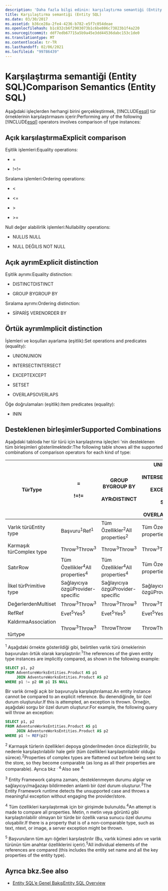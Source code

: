 ```yaml
---
description: 'Daha fazla bilgi edinin: karşılaştırma semantiği (Entity SQL)'
title: Karşılaştırma semantiği (Entity SQL)
ms.date: 03/30/2017
ms.assetid: b36ce28a-2fe4-4236-b782-e5f7c054deae
ms.openlocfilehash: b1c832cb6f2903073b1c6be806c73823b1f4a220
ms.sourcegitcommit: ddf7edb67715a5b9a45e3dd44536dabc153c1de0
ms.translationtype: MT
ms.contentlocale: tr-TR
ms.lasthandoff: 02/06/2021
ms.locfileid: "99786439"
---
```

# <a name="comparison-semantics-entity-sql"></a><span data-ttu-id="882a5-103">Karşılaştırma semantiği (Entity SQL)</span><span class="sxs-lookup"><span data-stu-id="882a5-103">Comparison Semantics (Entity SQL)</span></span>

<span data-ttu-id="882a5-104">Aşağıdaki işleçlerden herhangi birini gerçekleştirmek, [!INCLUDE[esql](../../../../../../includes/esql-md.md)] tür örneklerinin karşılaştırmasını içerir:</span><span class="sxs-lookup"><span data-stu-id="882a5-104">Performing any of the following [!INCLUDE[esql](../../../../../../includes/esql-md.md)] operators involves comparison of type instances:</span></span>  
  
## <a name="explicit-comparison"></a><span data-ttu-id="882a5-105">Açık karşılaştırma</span><span class="sxs-lookup"><span data-stu-id="882a5-105">Explicit comparison</span></span>  

 <span data-ttu-id="882a5-106">Eşitlik işlemleri:</span><span class="sxs-lookup"><span data-stu-id="882a5-106">Equality operations:</span></span>  
  
- =  
  
- <span data-ttu-id="882a5-107">!=</span><span class="sxs-lookup"><span data-stu-id="882a5-107">!=</span></span>  
  
 <span data-ttu-id="882a5-108">Sıralama işlemleri:</span><span class="sxs-lookup"><span data-stu-id="882a5-108">Ordering operations:</span></span>  
  
- <  
  
- \<=  
  
- \>  
  
- \>=  
  
 <span data-ttu-id="882a5-109">Null değer alabilirlik işlemleri:</span><span class="sxs-lookup"><span data-stu-id="882a5-109">Nullability operations:</span></span>  
  
- <span data-ttu-id="882a5-110">NULL</span><span class="sxs-lookup"><span data-stu-id="882a5-110">IS NULL</span></span>  
  
- <span data-ttu-id="882a5-111">NULL DEĞIL</span><span class="sxs-lookup"><span data-stu-id="882a5-111">IS NOT NULL</span></span>  
  
## <a name="explicit-distinction"></a><span data-ttu-id="882a5-112">Açık ayrım</span><span class="sxs-lookup"><span data-stu-id="882a5-112">Explicit distinction</span></span>  

 <span data-ttu-id="882a5-113">Eşitlik ayrımı:</span><span class="sxs-lookup"><span data-stu-id="882a5-113">Equality distinction:</span></span>  
  
- <span data-ttu-id="882a5-114">DISTINCT</span><span class="sxs-lookup"><span data-stu-id="882a5-114">DISTINCT</span></span>  
  
- <span data-ttu-id="882a5-115">GROUP BY</span><span class="sxs-lookup"><span data-stu-id="882a5-115">GROUP BY</span></span>  
  
 <span data-ttu-id="882a5-116">Sıralama ayrımı:</span><span class="sxs-lookup"><span data-stu-id="882a5-116">Ordering distinction:</span></span>  
  
- <span data-ttu-id="882a5-117">SİPARİŞ VEREN</span><span class="sxs-lookup"><span data-stu-id="882a5-117">ORDER BY</span></span>  
  
## <a name="implicit-distinction"></a><span data-ttu-id="882a5-118">Örtük ayrım</span><span class="sxs-lookup"><span data-stu-id="882a5-118">Implicit distinction</span></span>  

 <span data-ttu-id="882a5-119">İşlemleri ve koşulları ayarlama (eşitlik):</span><span class="sxs-lookup"><span data-stu-id="882a5-119">Set operations and predicates (equality):</span></span>  
  
- <span data-ttu-id="882a5-120">UNION</span><span class="sxs-lookup"><span data-stu-id="882a5-120">UNION</span></span>  
  
- <span data-ttu-id="882a5-121">INTERSECT</span><span class="sxs-lookup"><span data-stu-id="882a5-121">INTERSECT</span></span>  
  
- <span data-ttu-id="882a5-122">EXCEPT</span><span class="sxs-lookup"><span data-stu-id="882a5-122">EXCEPT</span></span>  
  
- <span data-ttu-id="882a5-123">SET</span><span class="sxs-lookup"><span data-stu-id="882a5-123">SET</span></span>  
  
- <span data-ttu-id="882a5-124">OVERLAPS</span><span class="sxs-lookup"><span data-stu-id="882a5-124">OVERLAPS</span></span>  
  
 <span data-ttu-id="882a5-125">Öğe doğrulamaları (eşitlik):</span><span class="sxs-lookup"><span data-stu-id="882a5-125">Item predicates (equality):</span></span>  
  
- <span data-ttu-id="882a5-126">IN</span><span class="sxs-lookup"><span data-stu-id="882a5-126">IN</span></span>  
  
## <a name="supported-combinations"></a><span data-ttu-id="882a5-127">Desteklenen birleşimler</span><span class="sxs-lookup"><span data-stu-id="882a5-127">Supported Combinations</span></span>  

 <span data-ttu-id="882a5-128">Aşağıdaki tabloda her tür türü için karşılaştırma işleçleri 'nin desteklenen tüm birleşimleri gösterilmektedir:</span><span class="sxs-lookup"><span data-stu-id="882a5-128">The following table shows all the supported combinations of comparison operators for each kind of type:</span></span>  
  
|<span data-ttu-id="882a5-129">**Tür**</span><span class="sxs-lookup"><span data-stu-id="882a5-129">**Type**</span></span>|**=**<br /><br /> <span data-ttu-id="882a5-130">**!=**</span><span class="sxs-lookup"><span data-stu-id="882a5-130">**!=**</span></span>|<span data-ttu-id="882a5-131">**GROUP BY**</span><span class="sxs-lookup"><span data-stu-id="882a5-131">**GROUP BY**</span></span><br /><br /> <span data-ttu-id="882a5-132">**AYRı**</span><span class="sxs-lookup"><span data-stu-id="882a5-132">**DISTINCT**</span></span>|<span data-ttu-id="882a5-133">**UNION**</span><span class="sxs-lookup"><span data-stu-id="882a5-133">**UNION**</span></span><br /><br /> <span data-ttu-id="882a5-134">**INTERSECT**</span><span class="sxs-lookup"><span data-stu-id="882a5-134">**INTERSECT**</span></span><br /><br /> <span data-ttu-id="882a5-135">**EXCEPT**</span><span class="sxs-lookup"><span data-stu-id="882a5-135">**EXCEPT**</span></span><br /><br /> <span data-ttu-id="882a5-136">**SET**</span><span class="sxs-lookup"><span data-stu-id="882a5-136">**SET**</span></span><br /><br /> <span data-ttu-id="882a5-137">**OVERLAPS**</span><span class="sxs-lookup"><span data-stu-id="882a5-137">**OVERLAPS**</span></span>|<span data-ttu-id="882a5-138">**'NDAKI**</span><span class="sxs-lookup"><span data-stu-id="882a5-138">**IN**</span></span>|<span data-ttu-id="882a5-139">**<   <=**</span><span class="sxs-lookup"><span data-stu-id="882a5-139">**<   <=**</span></span><br /><br /> <span data-ttu-id="882a5-140">**>   >=**</span><span class="sxs-lookup"><span data-stu-id="882a5-140">**>   >=**</span></span>|<span data-ttu-id="882a5-141">**ORDER BY**</span><span class="sxs-lookup"><span data-stu-id="882a5-141">**ORDER BY**</span></span>|<span data-ttu-id="882a5-142">**NULL**</span><span class="sxs-lookup"><span data-stu-id="882a5-142">**IS NULL**</span></span><br /><br /> <span data-ttu-id="882a5-143">**NULL DEĞIL**</span><span class="sxs-lookup"><span data-stu-id="882a5-143">**IS NOT NULL**</span></span>|  
|-|-|-|-|-|-|-|-|  
|<span data-ttu-id="882a5-144">Varlık türü</span><span class="sxs-lookup"><span data-stu-id="882a5-144">Entity type</span></span>|<span data-ttu-id="882a5-145">Başvuru<sup>1</sup></span><span class="sxs-lookup"><span data-stu-id="882a5-145">Ref<sup>1</sup></span></span>|<span data-ttu-id="882a5-146">Tüm Özellikler<sup>2</sup></span><span class="sxs-lookup"><span data-stu-id="882a5-146">All properties<sup>2</sup></span></span>|<span data-ttu-id="882a5-147">Tüm Özellikler<sup>2</sup></span><span class="sxs-lookup"><span data-stu-id="882a5-147">All properties<sup>2</sup></span></span>|<span data-ttu-id="882a5-148">Tüm Özellikler<sup>2</sup></span><span class="sxs-lookup"><span data-stu-id="882a5-148">All properties<sup>2</sup></span></span>|<span data-ttu-id="882a5-149">Throw<sup>3</sup></span><span class="sxs-lookup"><span data-stu-id="882a5-149">Throw<sup>3</sup></span></span>|<span data-ttu-id="882a5-150">Throw<sup>3</sup></span><span class="sxs-lookup"><span data-stu-id="882a5-150">Throw<sup>3</sup></span></span>|<span data-ttu-id="882a5-151">Başvuru<sup>1</sup></span><span class="sxs-lookup"><span data-stu-id="882a5-151">Ref<sup>1</sup></span></span>|  
|<span data-ttu-id="882a5-152">Karmaşık tür</span><span class="sxs-lookup"><span data-stu-id="882a5-152">Complex type</span></span>|<span data-ttu-id="882a5-153">Throw<sup>3</sup></span><span class="sxs-lookup"><span data-stu-id="882a5-153">Throw<sup>3</sup></span></span>|<span data-ttu-id="882a5-154">Throw<sup>3</sup></span><span class="sxs-lookup"><span data-stu-id="882a5-154">Throw<sup>3</sup></span></span>|<span data-ttu-id="882a5-155">Throw<sup>3</sup></span><span class="sxs-lookup"><span data-stu-id="882a5-155">Throw<sup>3</sup></span></span>|<span data-ttu-id="882a5-156">Throw<sup>3</sup></span><span class="sxs-lookup"><span data-stu-id="882a5-156">Throw<sup>3</sup></span></span>|<span data-ttu-id="882a5-157">Throw<sup>3</sup></span><span class="sxs-lookup"><span data-stu-id="882a5-157">Throw<sup>3</sup></span></span>|<span data-ttu-id="882a5-158">Throw<sup>3</sup></span><span class="sxs-lookup"><span data-stu-id="882a5-158">Throw<sup>3</sup></span></span>|<span data-ttu-id="882a5-159">Throw<sup>3</sup></span><span class="sxs-lookup"><span data-stu-id="882a5-159">Throw<sup>3</sup></span></span>|  
|<span data-ttu-id="882a5-160">Satır</span><span class="sxs-lookup"><span data-stu-id="882a5-160">Row</span></span>|<span data-ttu-id="882a5-161">Tüm Özellikler<sup>4</sup></span><span class="sxs-lookup"><span data-stu-id="882a5-161">All properties<sup>4</sup></span></span>|<span data-ttu-id="882a5-162">Tüm Özellikler<sup>4</sup></span><span class="sxs-lookup"><span data-stu-id="882a5-162">All properties<sup>4</sup></span></span>|<span data-ttu-id="882a5-163">Tüm Özellikler<sup>4</sup></span><span class="sxs-lookup"><span data-stu-id="882a5-163">All properties<sup>4</sup></span></span>|<span data-ttu-id="882a5-164">Throw<sup>3</sup></span><span class="sxs-lookup"><span data-stu-id="882a5-164">Throw<sup>3</sup></span></span>|<span data-ttu-id="882a5-165">Throw<sup>3</sup></span><span class="sxs-lookup"><span data-stu-id="882a5-165">Throw<sup>3</sup></span></span>|<span data-ttu-id="882a5-166">Tüm Özellikler<sup>4</sup></span><span class="sxs-lookup"><span data-stu-id="882a5-166">All properties<sup>4</sup></span></span>|<span data-ttu-id="882a5-167">Throw<sup>3</sup></span><span class="sxs-lookup"><span data-stu-id="882a5-167">Throw<sup>3</sup></span></span>|  
|<span data-ttu-id="882a5-168">İlkel tür</span><span class="sxs-lookup"><span data-stu-id="882a5-168">Primitive type</span></span>|<span data-ttu-id="882a5-169">Sağlayıcıya özgü</span><span class="sxs-lookup"><span data-stu-id="882a5-169">Provider-specific</span></span>|<span data-ttu-id="882a5-170">Sağlayıcıya özgü</span><span class="sxs-lookup"><span data-stu-id="882a5-170">Provider-specific</span></span>|<span data-ttu-id="882a5-171">Sağlayıcıya özgü</span><span class="sxs-lookup"><span data-stu-id="882a5-171">Provider-specific</span></span>|<span data-ttu-id="882a5-172">Sağlayıcıya özgü</span><span class="sxs-lookup"><span data-stu-id="882a5-172">Provider-specific</span></span>|<span data-ttu-id="882a5-173">Sağlayıcıya özgü</span><span class="sxs-lookup"><span data-stu-id="882a5-173">Provider-specific</span></span>|<span data-ttu-id="882a5-174">Sağlayıcıya özgü</span><span class="sxs-lookup"><span data-stu-id="882a5-174">Provider-specific</span></span>|<span data-ttu-id="882a5-175">Sağlayıcıya özgü</span><span class="sxs-lookup"><span data-stu-id="882a5-175">Provider-specific</span></span>|  
|<span data-ttu-id="882a5-176">Değerlerden</span><span class="sxs-lookup"><span data-stu-id="882a5-176">Multiset</span></span>|<span data-ttu-id="882a5-177">Throw<sup>3</sup></span><span class="sxs-lookup"><span data-stu-id="882a5-177">Throw<sup>3</sup></span></span>|<span data-ttu-id="882a5-178">Throw<sup>3</sup></span><span class="sxs-lookup"><span data-stu-id="882a5-178">Throw<sup>3</sup></span></span>|<span data-ttu-id="882a5-179">Throw<sup>3</sup></span><span class="sxs-lookup"><span data-stu-id="882a5-179">Throw<sup>3</sup></span></span>|<span data-ttu-id="882a5-180">Throw<sup>3</sup></span><span class="sxs-lookup"><span data-stu-id="882a5-180">Throw<sup>3</sup></span></span>|<span data-ttu-id="882a5-181">Throw<sup>3</sup></span><span class="sxs-lookup"><span data-stu-id="882a5-181">Throw<sup>3</sup></span></span>|<span data-ttu-id="882a5-182">Throw<sup>3</sup></span><span class="sxs-lookup"><span data-stu-id="882a5-182">Throw<sup>3</sup></span></span>|<span data-ttu-id="882a5-183">Throw<sup>3</sup></span><span class="sxs-lookup"><span data-stu-id="882a5-183">Throw<sup>3</sup></span></span>|  
|<span data-ttu-id="882a5-184">Ref</span><span class="sxs-lookup"><span data-stu-id="882a5-184">Ref</span></span>|<span data-ttu-id="882a5-185">Evet<sup>5</sup></span><span class="sxs-lookup"><span data-stu-id="882a5-185">Yes<sup>5</sup></span></span>|<span data-ttu-id="882a5-186">Evet<sup>5</sup></span><span class="sxs-lookup"><span data-stu-id="882a5-186">Yes<sup>5</sup></span></span>|<span data-ttu-id="882a5-187">Evet<sup>5</sup></span><span class="sxs-lookup"><span data-stu-id="882a5-187">Yes<sup>5</sup></span></span>|<span data-ttu-id="882a5-188">Evet<sup>5</sup></span><span class="sxs-lookup"><span data-stu-id="882a5-188">Yes<sup>5</sup></span></span>|<span data-ttu-id="882a5-189">Throw</span><span class="sxs-lookup"><span data-stu-id="882a5-189">Throw</span></span>|<span data-ttu-id="882a5-190">Throw</span><span class="sxs-lookup"><span data-stu-id="882a5-190">Throw</span></span>|<span data-ttu-id="882a5-191">Evet<sup>5</sup></span><span class="sxs-lookup"><span data-stu-id="882a5-191">Yes<sup>5</sup></span></span>|  
|<span data-ttu-id="882a5-192">Kaldırma</span><span class="sxs-lookup"><span data-stu-id="882a5-192">Association</span></span><br /><br /> <span data-ttu-id="882a5-193">tür</span><span class="sxs-lookup"><span data-stu-id="882a5-193">type</span></span>|<span data-ttu-id="882a5-194">Throw<sup>3</sup></span><span class="sxs-lookup"><span data-stu-id="882a5-194">Throw<sup>3</sup></span></span>|<span data-ttu-id="882a5-195">Throw</span><span class="sxs-lookup"><span data-stu-id="882a5-195">Throw</span></span>|<span data-ttu-id="882a5-196">Throw</span><span class="sxs-lookup"><span data-stu-id="882a5-196">Throw</span></span>|<span data-ttu-id="882a5-197">Throw</span><span class="sxs-lookup"><span data-stu-id="882a5-197">Throw</span></span>|<span data-ttu-id="882a5-198">Throw<sup>3</sup></span><span class="sxs-lookup"><span data-stu-id="882a5-198">Throw<sup>3</sup></span></span>|<span data-ttu-id="882a5-199">Throw<sup>3</sup></span><span class="sxs-lookup"><span data-stu-id="882a5-199">Throw<sup>3</sup></span></span>|<span data-ttu-id="882a5-200">Throw<sup>3</sup></span><span class="sxs-lookup"><span data-stu-id="882a5-200">Throw<sup>3</sup></span></span>|  
  
 <span data-ttu-id="882a5-201"><sup>1</sup> Aşağıdaki örnekte gösterildiği gibi, belirtilen varlık türü örneklerinin başvuruları örtük olarak karşılaştırılır:</span><span class="sxs-lookup"><span data-stu-id="882a5-201"><sup>1</sup>The references of the given entity type instances are implicitly compared, as shown in the following example:</span></span>  
  
```sql  
SELECT p1, p2
FROM AdventureWorksEntities.Product AS p1
     JOIN AdventureWorksEntities.Product AS p2
WHERE p1 != p2 OR p1 IS NULL  
```  
  
 <span data-ttu-id="882a5-202">Bir varlık örneği açık bir başvuruyla karşılaştırılamaz.</span><span class="sxs-lookup"><span data-stu-id="882a5-202">An entity instance cannot be compared to an explicit reference.</span></span> <span data-ttu-id="882a5-203">Bu denendiğinde, bir özel durum oluşturulur.</span><span class="sxs-lookup"><span data-stu-id="882a5-203">If this is attempted, an exception is thrown.</span></span> <span data-ttu-id="882a5-204">Örneğin, aşağıdaki sorgu bir özel durum oluşturur:</span><span class="sxs-lookup"><span data-stu-id="882a5-204">For example, the following query will throw an exception:</span></span>  
  
```sql  
SELECT p1, p2
FROM AdventureWorksEntities.Product AS p1
     JOIN AdventureWorksEntities.Product AS p2
WHERE p1 != REF(p2)  
```  
  
 <span data-ttu-id="882a5-205"><sup>2</sup> Karmaşık türlerin özellikleri depoya gönderilmeden önce düzleştirilir, bu nedenle karşılaştırılabilir hale gelir (tüm özellikleri karşılaştırılabilir olduğu sürece).</span><span class="sxs-lookup"><span data-stu-id="882a5-205"><sup>2</sup>Properties of complex types are flattened out before being sent to the store, so they become comparable (as long as all their properties are comparable).</span></span> <span data-ttu-id="882a5-206">Ayrıca bkz <sup>. 4.</sup></span><span class="sxs-lookup"><span data-stu-id="882a5-206">Also see <sup>4.</sup></span></span>  
  
 <span data-ttu-id="882a5-207"><sup>3</sup> Entity Framework çalışma zamanı, desteklenmeyen durumu algılar ve sağlayıcıyı/mağazayı bildirmeden anlamlı bir özel durum oluşturur.</span><span class="sxs-lookup"><span data-stu-id="882a5-207"><sup>3</sup>The Entity Framework runtime detects the unsupported case and throws a meaningful exception without engaging the provider/store.</span></span>  
  
 <span data-ttu-id="882a5-208"><sup>4</sup> Tüm özellikleri karşılaştırmak için bir girişimde bulunuldu.</span><span class="sxs-lookup"><span data-stu-id="882a5-208"><sup>4</sup>An attempt is made to compare all properties.</span></span> <span data-ttu-id="882a5-209">Metin, n metin veya görüntü gibi karşılaştırılabilir olmayan bir türde bir özellik varsa sunucu özel durumu oluşabilir.</span><span class="sxs-lookup"><span data-stu-id="882a5-209">If there is a property that is of a non-comparable type, such as text, ntext, or image, a server exception might be thrown.</span></span>  
  
 <span data-ttu-id="882a5-210"><sup>5</sup> Başvuruların tüm ayrı öğeleri karşılaştırılır (Bu, varlık kümesi adını ve varlık türünün tüm anahtar özelliklerini içerir).</span><span class="sxs-lookup"><span data-stu-id="882a5-210"><sup>5</sup>All individual elements of the references are compared (this includes the entity set name and all the key properties of the entity type).</span></span>  
  
## <a name="see-also"></a><span data-ttu-id="882a5-211">Ayrıca bkz.</span><span class="sxs-lookup"><span data-stu-id="882a5-211">See also</span></span>

- [<span data-ttu-id="882a5-212">Entity SQL’e Genel Bakış</span><span class="sxs-lookup"><span data-stu-id="882a5-212">Entity SQL Overview</span></span>](entity-sql-overview.md)
